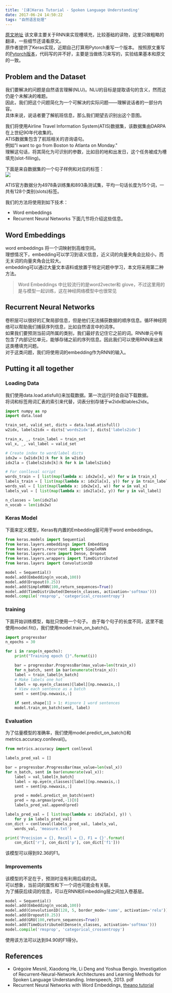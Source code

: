 ```yaml
---
title: '[译]Keras Tutorial - Spoken Language Understanding'
date: 2017-06-24 14:50:22
tags: "自然语言处理"
---
```

[原文地址](https://chsasank.github.io/spoken-language-understanding.html)
该文章主要关于RNN来实现槽填充，比较基础的读物，这里只做粗略的翻译，一些细节还请看原文。  
原作者提供了Keras实现，近期自己打算用Pytorch重写一个版本。
按照原文重写的[Pytorch版本](https://github.com/czs0x55aa/pytorch-slot-filling)，代码写的并不好，主要是当做练习来写的，实验结果基本和原文的一致。
<!-- more -->
## Problem and the Dataset
我们要解决的问题是自然语言理解(NLU)。NLU的目标是提取语句的含义，然而这仍是个未解决的难题。  
因此，我们把这个问题简化为一个可解决的实际问题——理解说话者的一部分内容。  
具体来说，说话者要了解航班信息，那么我们期望去识别出这个意图。  

我们将使用Airline Travel Information System(ATIS)数据集，该数据集由DARPA在上世纪90年代收集的。  
ATIS数据集包含了航班相关的咨询语句。  
例如"I want to go from Boston to Atlanta on Monday."  
理解这句话，将其简化为可识别的参数，比如目的地和出发日，这个任务被成为槽填充(slot-filling)。  

下面是来自数据集的一个句子样例和对应的标签：  
![](译-Keras-Tutorial-Spoken-Language-Understanding/data_example.png)

ATIS官方数据分为4978条训练集和893条测试集，平均一句话长度为15个词，一共有128个类别(slots)标签。  

我们的方法将使用到如下技术：  
- Word embeddings
- Recurrent Neural Networks
下面几节将介绍这些信息。  

## Word Embeddings
word embeddings 将一个词映射到高维空间。  
理想情况下，embedding可以学习到语义信息，近义词的向量夹角会比较小，而无关词的向量夹角会比较大。  
embedding可以通过大量文本语料或放置于特定问题中学习，本文将采用第二种方法。
> Word Embeddings 中比较流行的是word2vecter和 glove，不过这里用的是与模型一起训练，这在神经网络模型中也很常见  

## Recurrent Neural Networks
卷积层可以很好的汇聚局部信息，但是他们无法捕获数据的顺序信息。循环神经网络可以帮助我们捕获序列信息，比如自然语言中的词序。  
如果我们要预测当前词所属的类别，我们最好去记住它之前的词。RNN单元中有包含了内部记忆单元，能够存储之前的序列信息。因此我们可以使用RNN来出来这类槽填充问题。  
对于这类问题，我们将使用词的embedding作为RNN的输入。  

## Putting it all together
### Loading Data
我们使用data.load.atisfull()来加载数据。第一次运行时会自动下载数据。  
将词和标签用词汇表的索引来代替，词表分别存储于w2idx和lables2idx。  
```python
import numpy as np
import data.load

train_set, valid_set, dicts = data.load.atisfull()
w2idx, labels2idx = dicts['words2idx'], dicts['labels2idx']

train_x, _, train_label = train_set
val_x, _, val_label = valid_set

# Create index to word/label dicts
idx2w = {w2idx[k]:k for k in w2idx}
idx2la = {labels2idx[k]:k for k in labels2idx}

# For conlleval script
words_train = [ list(map(lambda x: idx2w[x], w)) for w in train_x]
labels_train = [ list(map(lambda x: idx2la[x], y)) for y in train_label]
words_val = [ list(map(lambda x: idx2w[x], w)) for w in val_x]
labels_val = [ list(map(lambda x: idx2la[x], y)) for y in val_label]

n_classes = len(idx2la)
n_vocab = len(idx2w)
```
### Keras Model
下面来定义模型，Keras有内置的Embedding层可用于word embeddings。
```python
from keras.models import Sequential
from keras.layers.embeddings import Embedding
from keras.layers.recurrent import SimpleRNN
from keras.layers.core import Dense, Dropout
from keras.layers.wrappers import TimeDistributed
from keras.layers import Convolution1D

model = Sequential()
model.add(Embedding(n_vocab,100))
model.add(Dropout(0.25))
model.add(SimpleRNN(100,return_sequences=True))
model.add(TimeDistributed(Dense(n_classes, activation='softmax')))
model.compile('rmsprop', 'categorical_crossentropy')
```

### training
下面开始训练模型，每批只使用一个句子。
由于每个句子的长度不同，这里不能使用model.fit()，我们使用model.train_on_batch()。
```python
import progressbar
n_epochs = 30

for i in range(n_epochs):
	print("Training epoch {}".format(i))

	bar = progressbar.ProgressBar(max_value=len(train_x))
	for n_batch, sent in bar(enumerate(train_x)):
	label = train_label[n_batch]
	# Make labels one hot
	label = np.eye(n_classes)[label][np.newaxis,:]
	# View each sentence as a batch
	sent = sent[np.newaxis,:]

	if sent.shape[1] > 1: #ignore 1 word sentences
	model.train_on_batch(sent, label)
```

### Evaluation
为了估量模型的准确率，我们使用model.predict_on_batch()和metrics.accuracy.conlleval()。
```python
from metrics.accuracy import conlleval

labels_pred_val = []

bar = progressbar.ProgressBar(max_value=len(val_x))
for n_batch, sent in bar(enumerate(val_x)):
	label = val_label[n_batch]
	label = np.eye(n_classes)[label][np.newaxis,:]
	sent = sent[np.newaxis,:]

	pred = model.predict_on_batch(sent)
	pred = np.argmax(pred,-1)[0]
	labels_pred_val.append(pred)

labels_pred_val = [ list(map(lambda x: idx2la[x], y)) \
	for y in labels_pred_val]
con_dict = conlleval(labels_pred_val, labels_val,
	words_val, 'measure.txt')

print('Precision = {}, Recall = {}, F1 = {}'.format(
	con_dict['r'], con_dict['p'], con_dict['f1']))
```
 该模型可以得到92.36的F1。

### Improvements
该模型的不足在于，预测时没有利用后续的词。  
可以想象，当前词的属性和下一个词也可能会有关联。  
为了捕获后续词的信息，可以在RNN和Embedding层之间加入卷基层。  
```python
model = Sequential()
model.add(Embedding(n_vocab,100))
model.add(Convolution1D(128, 5, border_mode='same', activation='relu'))
model.add(Dropout(0.25))
model.add(GRU(100,return_sequences=True))
model.add(TimeDistributed(Dense(n_classes, activation='softmax')))
model.compile('rmsprop', 'categorical_crossentropy')
```
使用该方法可以达到94.90的F1得分。  

## References
- Grégoire Mesnil, Xiaodong He, Li Deng and Yoshua Bengio. Investigation of Recurrent-Neural-Network Architectures and Learning Methods for Spoken Language Understanding. Interspeech, 2013. pdf
- Recurrent Neural Networks with Word Embeddings, [theano tutorial](http://deeplearning.net/tutorial/rnnslu.html)
